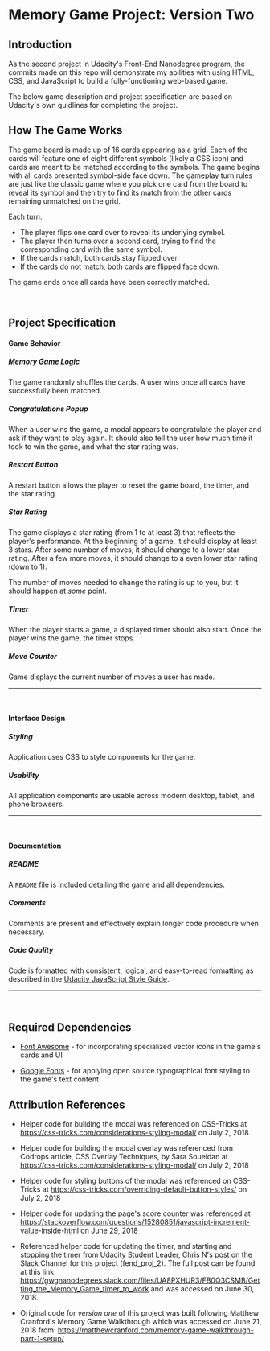 # Memory Game Project: Version Two

## Introduction
As the second project in Udacity's Front-End Nanodegree program, the commits made on this repo will demonstrate my abilities with using HTML, CSS, and JavaScript to build a fully-functioning web-based game.

The below game description and project specification are based on Udacity's own guidlines for completing the project.

## How The Game Works

The game board is made up of 16 cards appearing as a grid.  Each of the cards will feature one of eight different symbols (likely a CSS icon) and cards are meant to be matched according to the symbols.  The game begins with all cards presented symbol-side face down.  The gameplay turn rules are just like the classic game where you pick one card from the board to reveal its symbol and then try to find its match from the other cards remaining unmatched on the grid.

Each turn:
- The player flips one card over to reveal its underlying symbol.
- The player then turns over a second card, trying to find the corresponding card with the same symbol.
- If the cards match, both cards stay flipped over.
- If the cards do not match, both cards are flipped face down.

The game ends once all cards have been correctly matched.

<br>

## Project Specification

#### Game Behavior

##### Memory Game Logic

The game randomly shuffles the cards. A user wins once all cards have successfully been matched.


##### Congratulations Popup

When a user wins the game, a modal appears to congratulate the player and ask if they want to play again. It should also tell the user how much time it took to win the game, and what the star rating was.


##### Restart Button

A restart button allows the player to reset the game board, the timer, and the star rating.


##### Star Rating

The game displays a star rating (from 1 to at least 3) that reflects the player's performance. At the beginning of a game, it should display at least 3 stars. After some number of moves, it should change to a lower star rating. After a few more moves, it should change to a even lower star rating (down to 1).

The number of moves needed to change the rating is up to you, but it should happen at *some* point.


##### Timer

When the player starts a game, a displayed timer should also start. Once the player wins the game, the timer stops.


##### Move Counter

Game displays the current number of moves a user has made.

<hr>
<br>

#### Interface Design

##### Styling

Application uses CSS to style components for the game.


##### Usability

All application components are usable across modern desktop, tablet, and phone browsers.

<hr>
<br>

#### Documentation

##### README
A `README` file is included detailing the game and all dependencies.


##### Comments

Comments are present and effectively explain longer code procedure when necessary.


##### Code Quality

Code is formatted with consistent, logical, and easy-to-read formatting as described in the [Udacity JavaScript Style Guide](http://udacity.github.io/frontend-nanodegree-styleguide/javascript.html).

<hr>
<br>

## Required Dependencies

- [Font Awesome](https://fontawesome.com/) - for incorporating specialized vector icons in the game's cards and UI

- [Google Fonts](https://fonts.google.com/) - for applying open source typographical font styling to the game's text content


## Attribution References

- Helper code for building the modal was referenced on CSS-Tricks
at https://css-tricks.com/considerations-styling-modal/
on July 2, 2018

- Helper code for building the modal overlay was referenced from
Codrops article, CSS Overlay Techniques, by Sara Soueidan
at https://css-tricks.com/considerations-styling-modal/
on July 2, 2018

- Helper code for styling buttons of the modal was referenced on CSS-Tricks
at https://css-tricks.com/overriding-default-button-styles/
on July 2, 2018

- Helper code for updating the page's score counter was referenced at
https://stackoverflow.com/questions/15280851/javascript-increment-value-inside-html
on June 29, 2018

- Referenced helper code for updating the timer, and
starting and stopping the timer from Udacity Student Leader,
Chris N's post on the Slack Channel for this project (fend_proj_2).
The full post can be found at this link: 
https://gwgnanodegrees.slack.com/files/UA8PXHUR3/FB0Q3CSMB/Getting_the_Memory_Game_timer_to_work
and was accessed on June 30, 2018.

- Original code for *version one* of this project was built following
Matthew Cranford's Memory Game Walkthrough which was accessed on June 21, 2018
from: https://matthewcranford.com/memory-game-walkthrough-part-1-setup/